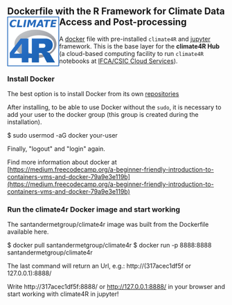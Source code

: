 
## Dockerfile with the R Framework for Climate Data Access and Post-processing <img src="/man/figures/climate4R_logo.svg" align="left" alt="" width="120" />

A [docker](https://www.docker.com/why-docker) file with pre-installed `climate4R` and [jupyter](https://jupyter.readthedocs.io/en/latest) framework. This is the base layer for the **climate4R Hub** (a cloud-based computing facility to run `climate4R` notebooks at [IFCA/CSIC Cloud Services](https://ifca.unican.es/en-us/research/advanced-computing-and-e-science)).

### Install Docker

The best option is to install Docker from its own [repositories](https://docs.docker.com/install/linux/docker-ce/ubuntu/#install-using-the-repository)

After installing, to be able to use Docker without the `sudo`, it is necessary to add your user to the docker group (this group is created during the installation).

$ sudo usermod -aG docker your-user

Finally, "logout" and "login" again.

Find more information about docker at [https://medium.freecodecamp.org/a-beginner-friendly-introduction-to-containers-vms-and-docker-79a9e3e119b](https://medium.freecodecamp.org/a-beginner-friendly-introduction-to-containers-vms-and-docker-79a9e3e119b)

### Run the climate4r Docker image and start working

The santandermetgroup/climate4r image was built from the Dockerfile available here.

$ docker pull santandermetgroup/climate4r 
$ docker run -p 8888:8888 santandermetgroup/climate4r 

The last command will return an Url, e.g.:
http://(317acec1df5f or 127.0.0.1):8888/

Write http://317acec1df5f:8888/ or http://127.0.0.1:8888/ in your browser and start working with climate4R in jupyter!

